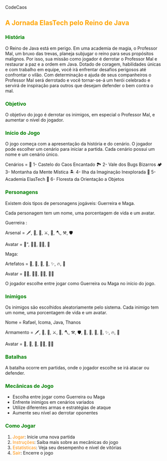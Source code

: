 CodeCaos

## <span style="color:orange">A Jornada ElasTech pelo Reino de Java</span>

### <span style="color:green">História</span>

O Reino de Java está em perigo. Em uma academia de magia, o Professor Mal, um bruxo das trevas, planeja subjugar o reino para seus propósitos malignos.
Por isso, sua missão como jogador é derrotar o Professor Mal e restaurar a paz e a ordem em Java. Dotado de coragem, habilidades únicas e com trabalho em equipe,
 você irá enfrentar desafios perigosos até confrontar o vilão. Com determinação e ajuda de seus companheiros o Professor Mal será derrotado e você tornar-se-á um
 herói celebrado e servirá de inspiração para outros que desejam defender o bem contra o mal.


### <span style="color:green">Objetivo</span>

O objetivo do jogo é derrotar os inimigos, em especial o Professor Mal, e aumentar o nível do jogador.

### <span style="color:green">Início do Jogo</span>

O jogo começa com a apresentação da história e do cenário. O jogador pode escolher um cenário para iniciar a partida. Cada cenário possui um nome e um cenário único.

Cenários = 🏰 1- Castelo do Caos Encantado
           🏞️ 2- Vale dos Bugs Bizarros
           🏕️ 3- Montanha da Mente Mística
           🏝️ 4- Ilha da Imaginação Inexplorada
           🏫 5- Academia ElasTech
           🌄 6- Floresta da Orientação a Objetos

### <span style="color:green">Personagens</span>

Existem dois tipos de personagens jogáveis: Guerreira e Maga.

Cada personagem tem um nome, uma porcentagem de vida e um avatar. 

Guerreira :

Arsenal = 🗡️, 🏹, 🔨, ⚔️, 🔱, 🪓, ⚒️, 🛡️
    
Avatar = 🦸‍", 👩‍🚀, 👩‍🎤, 👩


Maga: 

Artefatos = 🧪, 💊, 🍷, 🌿, ✨, 🔥, 💫

Avatar = 🧙‍♀️, 🧝‍♀️, 👩‍🔬, 🧚‍♀️



O jogador escolhe entre jogar como Guerreira ou Maga no início do jogo.

### <span style="color:green">Inimigos</span>

Os inimigos são escolhidos aleatoriamente pelo sistema. Cada inimigo tem um nome, uma porcentagem de vida e um avatar.

 Nome = Rafael, Icoma, Java, Thanos
  
 Armamento = 🗡️, 🏹, 🔨, ⚔️, 🔱, 🪓, ⚒️, 🛡️, 🧪, 💊, 🍷, 🌿, ✨, 🔥, 💫

 Avatar = 👹, 👿, 🐉, 🧟‍♀️, 🦹‍♂️

### <span style="color:green">Batalhas</span>

A batalha ocorre em partidas, onde o jogador escolhe se irá atacar ou defender.

### <span style="color:green">Mecânicas de Jogo</span>

- Escolha entre jogar como Guerreira ou Maga
- Enfrente inimigos em cenários variados
- Utilize diferentes armas e estratégias de ataque
- Aumente seu nível ao derrotar oponentes


### <span style="color:green">Como Jogar</span>

1. <span style="color:darkorange">Jogar</span>: Inicie uma nova partida
2. <span style="color:darkorange">Instruções</span>: Saiba mais sobre as mecânicas do jogo
3. <span style="color:darkorange">Estatísticas</span>: Veja seu desempenho e nível de vitórias
4. <span style="color:darkorange">Sair</span>: Encerre o jogo
